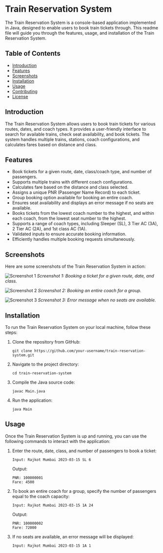 # Train Reservation System

The Train Reservation System is a console-based application implemented in Java, designed to enable users to book train tickets through. This readme file will guide you through the features, usage, and installation of the Train Reservation System.

## Table of Contents

- [Introduction](#introduction)
- [Features](#features)
- [Screenshots](#screenshots)
- [Installation](#installation)
- [Usage](#usage)
- [Contributing](#contributing)
- [License](#license)

## Introduction

The Train Reservation System allows users to book train tickets for various routes, dates, and coach types. It provides a user-friendly interface to search for available trains, check seat availability, and book tickets. The system handles multiple trains, stations, coach configurations, and calculates fares based on distance and class.

## Features

- Book tickets for a given route, date, class/coach type, and number of passengers.
- Supports multiple trains with different coach configurations.
- Calculates fare based on the distance and class selected.
- Assigns a unique PNR (Passenger Name Record) to each ticket.
- Group booking option available for booking an entire coach.
- Ensures seat availability and displays an error message if no seats are available.
- Books tickets from the lowest coach number to the highest, and within each coach, from the lowest seat number to the highest.
- Supports a range of coach types, including Sleeper (SL), 3 Tier AC (3A), 2 Tier AC (2A), and 1st class AC (1A).
- Validated inputs to ensure accurate booking information.
- Efficiently handles multiple booking requests simultaneously.

## Screenshots

Here are some screenshots of the Train Reservation System in action:

![Screenshot 1](screenshots/screenshot1.png)
*Screenshot 1: Booking a ticket for a given route, date, and class.*

![Screenshot 2](screenshots/screenshot2.png)
*Screenshot 2: Booking an entire coach for a group.*

![Screenshot 3](screenshots/screenshot3.png)
*Screenshot 3: Error message when no seats are available.*

## Installation

To run the Train Reservation System on your local machine, follow these steps:

1. Clone the repository from GitHub:
   ```
   git clone https://github.com/your-username/train-reservation-system.git
   ```

2. Navigate to the project directory:
   ```
   cd train-reservation-system
   ```

3. Compile the Java source code:
   ```
   javac Main.java
   ```

4. Run the application:
   ```
   java Main
   ```

## Usage

Once the Train Reservation System is up and running, you can use the following commands to interact with the application:

1. Enter the route, date, class, and number of passengers to book a ticket:
   ```
   Input: Rajkot Mumbai 2023-03-15 SL 6
   ```

   Output: 
   ```
   PNR: 100000001
   Fare: 4500
   ```

2. To book an entire coach for a group, specify the number of passengers equal to the coach capacity:
   ```
   Input: Rajkot Mumbai 2023-03-15 1A 24
   ```

   Output: 
   ```
   PNR: 100000002
   Fare: 72000
   ```

3. If no seats are available, an error message will be displayed:
   ```
   Input: Rajkot Mumbai 2023-03-15 1A 1
   ```


